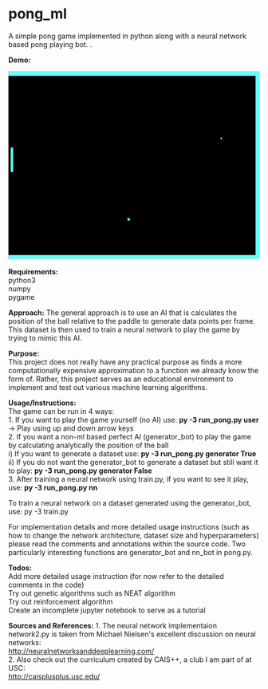 # pong_ml
A simple pong game implemented in python along with a neural network based pong playing bot. .   

**Demo:**  
  
<img src='https://github.com/ApGa/pong_ml/blob/master/nn_bot_demo.gif' width='' alt='Demo' />  

**Requirements:**  
python3  
numpy  
pygame  

**Approach:**
The general approach is to use an AI that is calculates the position of the ball relative to the paddle to generate data points per frame. 
This dataset is then used to train a neural network to play the game by trying to mimic this AI.  

**Purpose:**  
This project does not really have any practical purpose as finds a more computationally expensive approximation to a function we already know the form of. 
Rather, this project serves as an educational environment to implement and test out various machine learning algorithms. 

**Usage/Instructions:**  
The game can be run in 4 ways:  
 	1. If you want to play the game yourself (no AI) use: **py -3 run_pong.py user**  
 		-> Play using up and down arrow keys  
 	2. If you want a non-ml based perfect AI (generator_bot) to play the game by calculating analytically the position of the ball  
 		i)  If you want to generate a dataset use: **py -3 run_pong.py generator True**  
 		ii) If you do not want the generator_bot to generate a dataset but still want it to play: **py -3 run_pong.py generator False**    
 	3. After training a neural network using train.py, if you want to see it play, use: **py -3 run_pong.py nn** 

 To train a neural network on a dataset generated using the generator_bot, use: py -3 train.py  

 For implementation details and more detailed usage instructions (such as how to change the network architecture, dataset size 
 and hyperparameters) please read the comments and annotations within the source code. Two particularly interesting functions are 
 generator_bot and nn_bot in pong.py.   


**Todos:**   
Add more detailed usage instruction (for now refer to the detailed comments in the code)  
Try out genetic algorithms such as NEAT algorithm  
Try out reinforcement algorithm  
Create an incomplete jupyter notebook to serve as a tutorial    

**Sources and References:**
	1. The neural network implementaion network2.py is taken from Michael Nielsen's excellent discussion on neural networks:  
		http://neuralnetworksanddeeplearning.com/  
	2. Also check out the curriculum created by CAIS++, a club I am part of at USC:  
		http://caisplusplus.usc.edu/